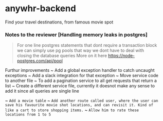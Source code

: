 
# anywhr-backend
Find your travel destinations, from famous movie spot

### Notes to the reviewer [Handling memory leaks in postgres]
> For one line postgres statements that dont require a transaction block we can simply use pg pools 
> that way we dont have to deal with closing the database queries
> More on it here
> https://node-postgres.com/api/pool



Furthur improvements
~ Add a global exception handler to catch uncaught exceptions
~ Add a slack integration  for that exception
~ Move service code to another file
~ To add a pagination service to all get requests that return a list
~ Create a different service file, currently it doesnot make any sense to add it since all queries are single line


~ `Add a movie table`
~ ` Add another route called user, where the user can save his favourite movie shot locations, and can revisit it. Kind of like a cart to store shopping items. ` 
~ ` Allow him to rate these locations from 1 to 5 `